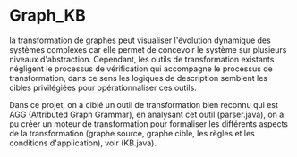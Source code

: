 # Graph_KB

la transformation de graphes peut visualiser l'évolution dynamique des systèmes complexes car elle permet de concevoir le système sur plusieurs niveaux d'abstraction. Cependant, les outils de transformation existants négligent le processus de vérification qui accompagne le processus de transformation, dans ce sens les logiques de description semblent les cibles privilégiées pour opérationnaliser ces outils. 

Dans ce projet, on a ciblé un outil de transformation bien reconnu qui est AGG (Attributed Graph Grammar), en analysant cet outil (parser.java), on a pu créer un moteur de transformation pour formaliser les différents aspects de la transformation (graphe source, graphe cible, les règles et les conditions d'application), voir (KB.java).
